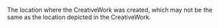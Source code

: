 The location where the CreativeWork was created, which may not be the same as the location depicted in the CreativeWork.